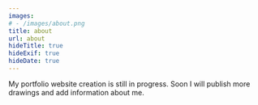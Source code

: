 ```yaml
---
images:
# - /images/about.png
title: about
url: about
hideTitle: true
hideExif: true
hideDate: true
---
```


My portfolio website creation is still in progress. Soon I will publish more drawings and add information about me.
